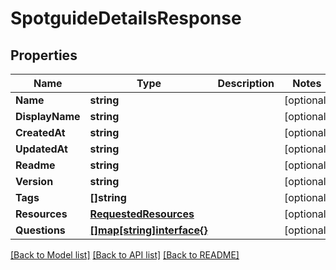 # SpotguideDetailsResponse

## Properties
Name | Type | Description | Notes
------------ | ------------- | ------------- | -------------
**Name** | **string** |  | [optional] 
**DisplayName** | **string** |  | [optional] 
**CreatedAt** | **string** |  | [optional] 
**UpdatedAt** | **string** |  | [optional] 
**Readme** | **string** |  | [optional] 
**Version** | **string** |  | [optional] 
**Tags** | **[]string** |  | [optional] 
**Resources** | [**RequestedResources**](RequestedResources.md) |  | [optional] 
**Questions** | [**[]map[string]interface{}**](map[string]interface{}.md) |  | [optional] 

[[Back to Model list]](../README.md#documentation-for-models) [[Back to API list]](../README.md#documentation-for-api-endpoints) [[Back to README]](../README.md)



